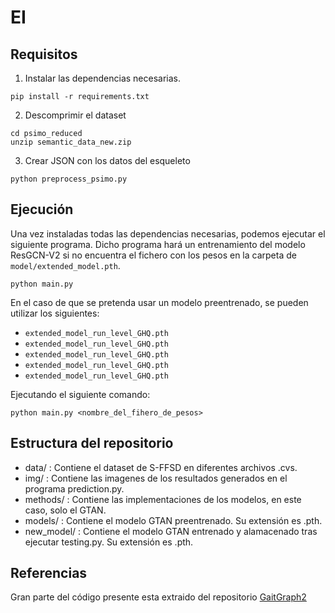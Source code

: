 # EI

## Requisitos

1. Instalar las dependencias necesarias.
```
pip install -r requirements.txt
```

2. Descomprimir el dataset
```
cd psimo_reduced
unzip semantic_data_new.zip
```

3. Crear JSON con los datos del esqueleto
```
python preprocess_psimo.py 
```

## Ejecución
Una vez instaladas todas las dependencias necesarias, podemos ejecutar el siguiente programa. Dicho programa hará un entrenamiento del modelo ResGCN-V2 si no encuentra el fichero con los pesos en la carpeta de `model/extended_model.pth`.

```
python main.py
```

En el caso de que se pretenda usar un modelo preentrenado, se pueden utilizar los siguientes:
- `extended_model_run_level_GHQ.pth`
- `extended_model_run_level_GHQ.pth`
- `extended_model_run_level_GHQ.pth`
- `extended_model_run_level_GHQ.pth`
- `extended_model_run_level_GHQ.pth`


Ejecutando el siguiente comando:
```
python main.py <nombre_del_fihero_de_pesos>
```

## Estructura del repositorio
- data/ : Contiene el dataset de S-FFSD en diferentes archivos .cvs.
- img/ : Contiene las imagenes de los resultados generados en el programa prediction.py. 
- methods/ : Contiene las implementaciones de los modelos, en este caso, solo el GTAN.
- models/ : Contiene el modelo GTAN preentrenado. Su extensión es .pth.
- new_model/ : Contiene el modelo GTAN entrenado y alamacenado tras ejecutar testing.py. Su extensión es .pth.

## Referencias
Gran parte del código presente esta extraido del repositorio [GaitGraph2](https://github.com/tteepe/GaitGraph2)
